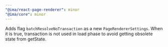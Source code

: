 ```yaml
---
"@ima/react-page-renderer": minor
"@ima/core": minor
---
```


Adds flag `batchResolveNoTransaction` as a new `PageRendererSettings`. When it is true, transaction is not used in load phase to avoid getting obsolete state from getState.
